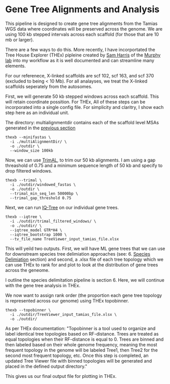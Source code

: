 # Gene Tree Alignments and Analysis
This pipeline is designed to create gene tree alignments from the Tamias WGS data where coordinates will be preserved across the genome.
We are using 100 kb stepped intervals across each scaffold (for those that are 10 mb or larger).

There are a few ways to do this. More recently, I have incorportated the Tree House Explorer (THEx) pipleine created by [Sam Harris](http://www.eutherialab.org/treehouseexplorer/) of the [Murphy lab](http://www.eutherialab.org/) into my workflow as it is well documented and can streamline many elements.

For our referenece, X-linked scaffolds are scf 102, scf 163, and scf 370 (excluded to being < 10 Mb). For all analayses, we treat the X-linked scaffolds seperately from the autosomes. 

First, we will generate 50 kb stepped windows across each scaffold. This will retain coordinate possition. For THEx, All of these steps can be incorporated into a single config file. For simplicity and claritry, I show each step here as an individual unit. 

The directory: multialignmentdir contains each of the scaffold level MSAs generated in the [previous section](https://github.com/NathanaeldHerrera/Chipmunk-phylogenomics/blob/main/4.%20Multi%20Sequence%20Alignments/MSA_generation.md)

```
thexb --minifastas \
  -i ./multiAlignmentDir/ \
  -o ./outdir \
  --window_size 100kb
```
Now, we can use [TrimAL](https://vicfero.github.io/trimal/), to trim our 50 kb alignments. I am using a gap threashold of 0.75 and a minimum sequence length of 50 kb and specify to drop filtered windows. 
```
thexb --trimal \
  -i ./outdir/windowed_fastas \
  -o ./outdir \
  --trimal_min_seq_len 50000bp \
  --trimal_gap_threshold 0.75
```
Next, we can run [IQ-Tree](http://www.iqtree.org/doc/) on our individual gene trees.

```
thexb --iqtree \
  -i ./outdir/trimal_filtered_windows/ \
  -o ./outdir/ \
  --iqtree_model GTR*H4 \
  --iqtree_bootstrap 1000 \
  --tv_file_name TreeViewer_input_tamias_file.xlsx
```
This will yeild two outputs. First, we will have ML gene trees that we can use for downstream species tree delimiation approaches (see: 6. [Species Delimiation]() section) and second, a .xlsx file of each tree topology which we can use THEx to rank for and plot to look at the distribution of gene trees across the geneome. 

I outline the species delimitation pipeline is section 6. Here, we will continue with the gene tree analysis in THEx. 

We now want to assign rank order (the proportion each gene tree topology is represented across our genome) using THEx topobinner.
```
thexb --topobinner \
  -i ./outdir/TreeViewer_input_tamias_file.xlsx \
  -o ./outdir/
```
As per THEx documentation: "Topobinner is a tool used to organize and label identical tree topologies based on RF-distance. Trees are treated as equal topologies when their RF-distance is equal to 0. Trees are binned and then labeled based on their whole genome frequency, meaning the most frequent topology in the genome will be labeled Tree1, then Tree2 for the second most frequent topology, etc. Once this step is completed, an updated Tree Viewer file with binned topologies will be generated and placed in the defined output directory."

This gives us our final output file for plotting in THEx. 
